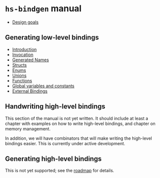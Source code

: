# `hs-bindgen` manual

* [Design goals](DesignGoals.md)

## Generating low-level bindings

* [Introduction](LowLevel/Introduction.md)
* [Invocation](LowLevel/Invocation.md)
* [Generated Names](LowLevel/GeneratedNames.md)
* [Structs](LowLevel/Structs.md)
* [Enums](LowLevel/Enums.md)
* [Unions](LowLevel/Unions.md)
* [Functions](LowLevel/Functions.md)
* [Global variables and constants](LowLevel/Globals.md)
* [External Bindings](LowLevel/ExternalBindings.md)

## Handwriting high-level bindings

This section of the manual is not yet written. It should include at least a
chapter with examples on how to write high-level bindings, and chapter on memory
management.

In addition, we will have combinators that will make writing the high-level
bindings easier. This is currently under active development.

## Generating high-level bindings

This is not yet supported; see the [roadmap](Roadmap.md) for details.